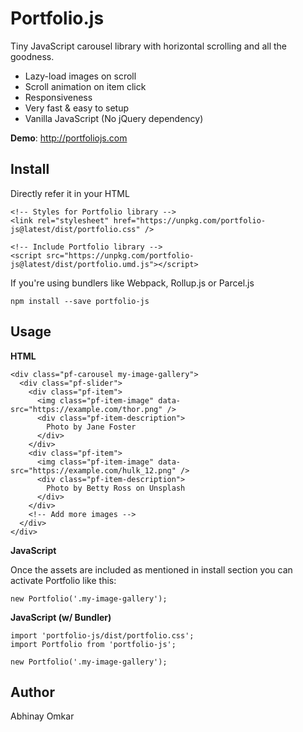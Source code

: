 # Portfolio.js

Tiny JavaScript carousel library with horizontal scrolling and all the goodness.

- Lazy-load images on scroll
- Scroll animation on item click
- Responsiveness
- Very fast & easy to setup
- Vanilla JavaScript (No jQuery dependency)

**Demo**: http://portfoliojs.com

Install
-------

Directly refer it in your HTML

    <!-- Styles for Portfolio library -->
    <link rel="stylesheet" href="https://unpkg.com/portfolio-js@latest/dist/portfolio.css" />
    
    <!-- Include Portfolio library -->
    <script src="https://unpkg.com/portfolio-js@latest/dist/portfolio.umd.js"></script>

If you're using bundlers like Webpack, Rollup.js or Parcel.js

    npm install --save portfolio-js
    
Usage
-----

**HTML**

    <div class="pf-carousel my-image-gallery">
      <div class="pf-slider">
        <div class="pf-item">
          <img class="pf-item-image" data-src="https://example.com/thor.png" />
          <div class="pf-item-description">
            Photo by Jane Foster
          </div>
        </div>
        <div class="pf-item">
          <img class="pf-item-image" data-src="https://example.com/hulk_12.png" />
          <div class="pf-item-description">
            Photo by Betty Ross on Unsplash
          </div>
        </div>  
        <!-- Add more images -->
      </div>
    </div>

**JavaScript**

Once the assets are included as mentioned in install section you can activate Portfolio like this:

    new Portfolio('.my-image-gallery');

**JavaScript (w/ Bundler)**

    import 'portfolio-js/dist/portfolio.css';
    import Portfolio from 'portfolio-js';

    new Portfolio('.my-image-gallery');

Author
------
Abhinay Omkar
